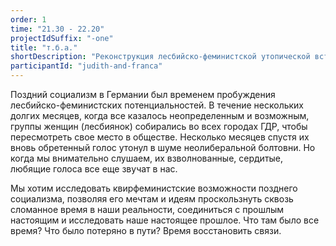```yaml
---
order: 1
time: "21.30 - 22.20"
projectIdSuffix: "-one"
title: "т.б.а."
shortDescription: "Реконструкция лесбийско-феминистской утопической встречи поздней ГДР / видео-связь"
participantId: "judith-and-franca"
---
```


Поздний социализм в Германии был временем пробуждения лесбийско-феминистских потенциальностей. В течение нескольких долгих месяцев, когда все казалось неопределенным и возможным, группы женщин (лесбиянок) собирались во всех городах ГДР, чтобы пересмотреть свое место в обществе. Несколько месяцев спустя их вновь обретенный голос утонул в шуме неолиберальной болтовни. Но когда мы внимательно слушаем, их взволнованные, сердитые, любящие голоса все еще звучат в нас.


Мы хотим исследовать квирфеминистские возможности позднего социализма, позволяя его мечтам и идеям проскользнуть сквозь сломанное время в наши реальности, соединиться с прошлым настоящим и исследовать наше настоящее прошлое. Что там было все время? Что было потеряно в пути? Время восстановить связи.
